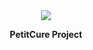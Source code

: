 <div align="center">
  <img src="https://github.com/user-attachments/assets/fa45d546-5903-4208-b533-8c516b011636"></br>
  <p><b>PetitCure Project</b></p>
</div>
